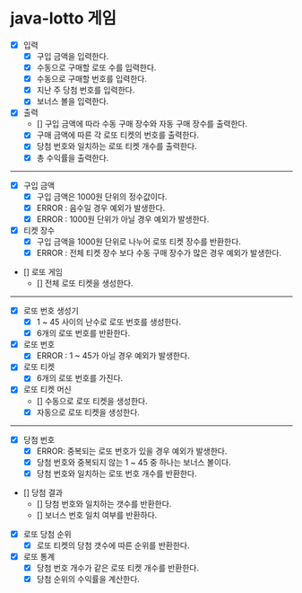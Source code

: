 # java-lotto 게임

- [x] 입력
  - [x] 구입 금액을 입력한다.
  - [x] 수동으로 구매할 로또 수를 입력한다.
  - [x] 수동으로 구매할 번호를 입력한다. 
  - [x] 지난 주 당첨 번호를 입력한다.
  - [x] 보너스 볼을 입력한다.

- [x] 출력
  - [] 구입 금액에 따라 수동 구매 장수와 자동 구매 장수를 출력한다. 
  - [x] 구매 금액에 따른 각 로또 티켓의 번호를 출력한다.
  - [x] 당첨 번호와 일치하는 로또 티켓 개수를 출력한다.
  - [x] 총 수익률을 출력한다.
  
***

- [x] 구입 금액
  - [x] 구입 금액은 1000원 단위의 정수값이다.
  - [x] ERROR : 음수일 경우 예외가 발생한다.
  - [x] ERROR : 1000원 단위가 아닐 경우 예외가 발생한다.
    
- [x] 티켓 장수
  - [x] 구입 금액을 1000원 단위로 나누어 로또 티켓 장수를 반환한다.
  - [x] ERROR : 전체 티켓 장수 보다 수동 구매 장수가 많은 경우 예외가 발생한다.

- [] 로또 게임
  - [] 전체 로또 티켓을 생성한다.
  
***

- [x] 로또 번호 생성기
  - [x] 1 ~ 45 사이의 난수로 로또 번호를 생성한다.
  - [x] 6개의 로또 번호를 반환한다.

- [x] 로또 번호
  - [x] ERROR : 1 ~ 45가 아닐 경우 예외가 발생한다.
  
- [x] 로또 티켓
  - [x] 6개의 로또 번호를 가진다.
  
- [x] 로또 티켓 머신
  - [] 수동으로 로또 티켓을 생성한다.
  - [x] 자동으로 로또 티켓을 생성한다.
  
***

- [x] 당첨 번호
  - [x] ERROR: 중복되는 로또 번호가 있을 경우 예외가 발생한다.
  - [x] 당첨 번호와 중복되지 않는 1 ~ 45 중 하나는 보너스 볼이다.
  - [x] 당첨 번호와 일치하는 로또 번호 개수를 반환한다.

- [] 당첨 결과
  - [] 당첨 번호와 일치하는 갯수를 반환한다.
  - [] 보너스 번호 일치 여부를 반환하다.
  
- [x] 로또 당첨 순위
  - [x] 로또 티켓의 당첨 갯수에 따른 순위를 반환한다.
  
- [x] 로또 통계
  - [x] 당첨 번호 개수가 같은 로또 티켓 개수를 반환한다.
  - [x] 당첨 순위의 수익률을 계산한다.
